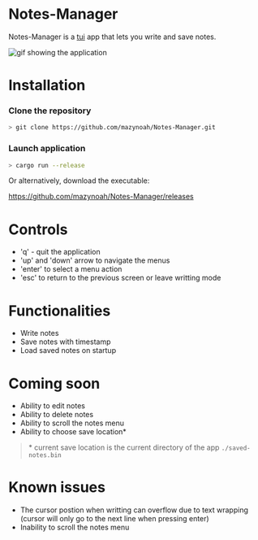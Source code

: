 # Notes-Manager

Notes-Manager is a [tui](https://docs.rs/tui) app that lets you write and save notes.

![gif showing the application](./assets/demo.gif)

# Installation

### Clone the repository

```sh
> git clone https://github.com/mazynoah/Notes-Manager.git
```

### Launch application

```sh
> cargo run --release
```

Or alternatively, download the executable:

https://github.com/mazynoah/Notes-Manager/releases

# Controls
 - 'q' - quit the application
 - 'up' and 'down' arrow to navigate the menus
 - 'enter' to select a menu action
 - 'esc' to return to the previous screen or leave writting mode

# Functionalities
 - Write notes
 - Save notes with timestamp
 - Load saved notes on startup

# Coming soon
 - Ability to edit notes
 - Ability to delete notes
 - Ability to scroll the notes menu
 - Ability to choose save location*
> \* current save location is the current directory of the app `./saved-notes.bin`

# Known issues

 - The cursor postion when writting can overflow due to text wrapping (cursor will only go to the next line when pressing enter)
 - Inability to scroll the notes menu